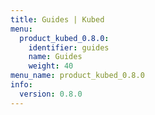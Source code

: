 ```yaml
---
title: Guides | Kubed
menu:
  product_kubed_0.8.0:
    identifier: guides
    name: Guides
    weight: 40
menu_name: product_kubed_0.8.0
info:
  version: 0.8.0
---
```


